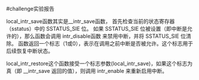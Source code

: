 #challenge实验报告

local_intr_save函数其实是__intr_save函数，
首先检查当前的状态寄存器（sstatus）中的 SSTATUS_SIE 位。
如果 SSTATUS_SIE 位被设置（即中断是允许的），那么函数会调用 intr_disable函数 来禁用中断，并将 SSTATUS_SIE 位清除。
函数返回一个标志（1或0），表示在调用之前中断是否被允许。这个标志用于后续恢复中断状态。

local_intr_restore这个函数接受一个标志参数(local_intr_save)，如果这个标志为真（即 __intr_save 返回的值），则调用 intr_enable 来重新启用中断。